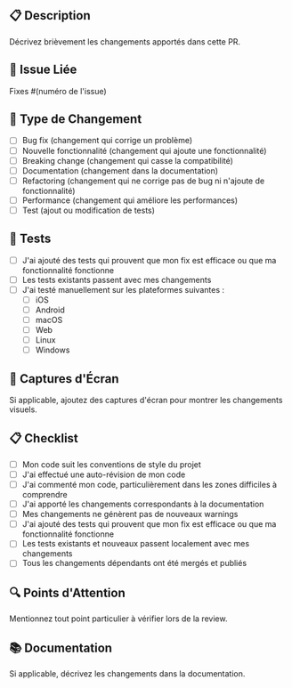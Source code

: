 ## 📋 Description
Décrivez brièvement les changements apportés dans cette PR.

## 🔗 Issue Liée
Fixes #(numéro de l'issue)

## 🎯 Type de Changement
- [ ] Bug fix (changement qui corrige un problème)
- [ ] Nouvelle fonctionnalité (changement qui ajoute une fonctionnalité)
- [ ] Breaking change (changement qui casse la compatibilité)
- [ ] Documentation (changement dans la documentation)
- [ ] Refactoring (changement qui ne corrige pas de bug ni n'ajoute de fonctionnalité)
- [ ] Performance (changement qui améliore les performances)
- [ ] Test (ajout ou modification de tests)

## 🧪 Tests
- [ ] J'ai ajouté des tests qui prouvent que mon fix est efficace ou que ma fonctionnalité fonctionne
- [ ] Les tests existants passent avec mes changements
- [ ] J'ai testé manuellement sur les plateformes suivantes :
  - [ ] iOS
  - [ ] Android
  - [ ] macOS
  - [ ] Web
  - [ ] Linux
  - [ ] Windows

## 📱 Captures d'Écran
Si applicable, ajoutez des captures d'écran pour montrer les changements visuels.

## 📋 Checklist
- [ ] Mon code suit les conventions de style du projet
- [ ] J'ai effectué une auto-révision de mon code
- [ ] J'ai commenté mon code, particulièrement dans les zones difficiles à comprendre
- [ ] J'ai apporté les changements correspondants à la documentation
- [ ] Mes changements ne génèrent pas de nouveaux warnings
- [ ] J'ai ajouté des tests qui prouvent que mon fix est efficace ou que ma fonctionnalité fonctionne
- [ ] Les tests existants et nouveaux passent localement avec mes changements
- [ ] Tous les changements dépendants ont été mergés et publiés

## 🔍 Points d'Attention
Mentionnez tout point particulier à vérifier lors de la review.

## 📚 Documentation
Si applicable, décrivez les changements dans la documentation.
